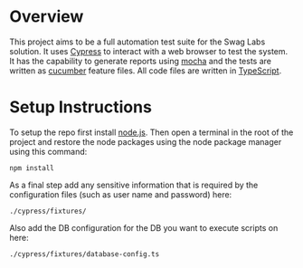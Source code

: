 # Overview
This project aims to be a full automation test suite for the Swag Labs solution. It uses [Cypress](https://www.cypress.io/) to interact with a web browser to test the system. It has the capability to generate reports using [mocha](https://mochajs.org/) and the tests are written as [cucumber](https://cucumber.io/docs/gherkin/reference/) feature files. All code files are written in [TypeScript](https://www.typescriptlang.org/).

# Setup Instructions

To setup the repo first install [node.js](https://nodejs.org/en/download/). Then open a terminal in the root of the project and restore the node packages using the node package manager using this command:

`npm install`

As a final step add any sensitive information that is required by the configuration files (such as user name and password) here:

`./cypress/fixtures/`

Also add the DB configuration for the DB you want to execute scripts on here:

`./cypress/fixtures/database-config.ts`


